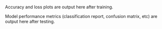 Accuracy and loss plots are output here after training.

Model performance metrics (classification report, confusion matrix, etc) are output here after testing. 